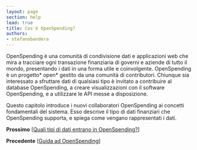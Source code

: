 ```yaml
---
layout: page
section: help
lead: true
title: Cos'è OpenSpending?
authors:
- stefanobandera
---
```

OpenSpending è una comunità di condivisione dati e applicazioni web che mira a tracciare ogni transazione finanziaria di governi e aziende di tutto il mondo, presentando i dati in una forma utile e coinvolgente. OpenSpending è un progetto* open* gestito da una comunità di contributori. Chiunque sia interessato a sfruttare dati di qualsiasi tipo è invitato a contribuire al database OpenSpending, a creare visualizzazioni con il software OpenSpending, e a utilizzare le API messe a disposizione.

Questo capitolo introduce i nuovi collaboratori OpenSpending ai concetti fondamentali del sistema. Esso descrive il tipo di dati finanziari che OpenSpending supporta, e spiega come vengano rappresentati i dati.

**Prossimo** [<a href="../quali-tipi-di-dati-finanziari-entrano-in-openspending/">Quali tipi di dati entrano in OpenSpending?</a>]

**Precedente** [<a href="{{site.baseurl}}/help/guide/it/">Guida ad OpenSpending</a>]
